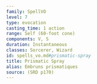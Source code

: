 ```yaml
---
family: SpellVO
level: 7
type: evocation
casting_time: 1 action
range: Self (60-foot cone)
components: V, S
duration: Instantaneous
classes: Sorcerer, Wizard
id: spells_vo.md#prismatic-spray
title: Prismatic Spray
alias: Embruns prismatiques
source: (SRD p170)
---
```


